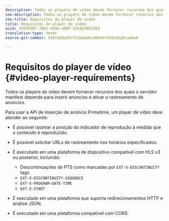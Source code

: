 ```yaml
---
description: Todos os players de vídeo devem fornecer recursos dos quais o servidor manifest depende para inserir anúncios e ativar o rastreamento de anúncios.
seo-description: Todos os players de vídeo devem fornecer recursos dos quais o servidor manifest depende para inserir anúncios e ativar o rastreamento de anúncios.
seo-title: Requisitos do player de vídeo
title: Requisitos do player de vídeo
uuid: 29593d67-2901-4d9e-a08f-23c8a7667283
translation-type: tm+mt
source-git-commit: 358c5b02d47f23a6adbc98e457e56c8220cae6e9

---
```



# Requisitos do player de vídeo {#video-player-requirements}

Todos os players de vídeo devem fornecer recursos dos quais o servidor manifest depende para inserir anúncios e ativar o rastreamento de anúncios.

Para usar a API de inserção de anúncio Primetime, um player de vídeo deve atender ao seguinte:

* É possível rastrear a posição do indicador de reprodução à medida que o conteúdo é reproduzido.
* É possível solicitar URLs de rastreamento nos horários especificados.
* É executado em uma plataforma de dispositivo compatível com HLS v3 ou posterior, incluindo:

   * Descontinuações de PTS como marcadas por `EXT-X-DISCONTINUITY` tags
   * `EXT-X-DISCONTINUITY-SEQUENCE`
   * `EXT-X-PROGRAM-DATE-TIME`
   * `EXT-X-START`

* É executado em uma plataforma que suporta redirecionamentos HTTP e análise JSON.
* É executado em uma plataforma compatível com CORS.